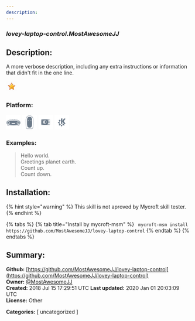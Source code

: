 ```yaml
---
description: 
---
```


### _lovey-laptop-control.MostAwesomeJJ_  
## Description:  
A more verbose description, including any extra instructions or
information that didn't fit in the one line.  
  
![](../.gitbook/assets/star.png)  
  
### Platform:  
 ![Mark I](../.gitbook/assets/mark-1-icon.png)  ![Mark II](../.gitbook/assets/mark-2-icon.png)  ![Picroft](../.gitbook/assets/picroft-icon.png)  ![plasmoid](../.gitbook/assets/kde.png)   
### Examples:  
> Hello world.  
> Greetings planet earth.  
> Count up.  
> Count down.  
  
## Installation:  
{% hint style="warning" %}
This skill is not aproved by Mycroft skill tester.
{% endhint %}
    
{% tabs %}
{% tab title="Install by mycroft-msm" %}
``` mycroft-msm install https://github.com/MostAwesomeJJ/lovey-laptop-control```
{% endtab %}
  {% endtabs %}
    
## Summary:  
**Github:** [https://github.com/MostAwesomeJJ/lovey-laptop-control](https://github.com/MostAwesomeJJ/lovey-laptop-control)  
**Owner:** [@MostAwesomeJJ](https://github.com/MostAwesomeJJ)  
**Created:** 2018 Jul 15 17:29:51 UTC  **Last updated:** 2020 Jan 01 20:03:09 UTC  
**License:** Other  
  
**Categories:** [ uncategorized ]   
